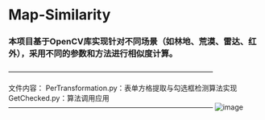 # Map-Similarity

### 本项目基于OpenCV库实现针对不同场景（如林地、荒漠、雷达、红外），采用不同的参数和方法进行相似度计算。
—————————————————————————————

文件内容：
PerTransformation.py：表单方格提取与勾选框检测算法实现
GetChecked.py：算法调用应用
—————————————————————————————
![image](https://github.com/user-attachments/assets/1cf52550-f832-49f3-ab3e-949af557efd5)
